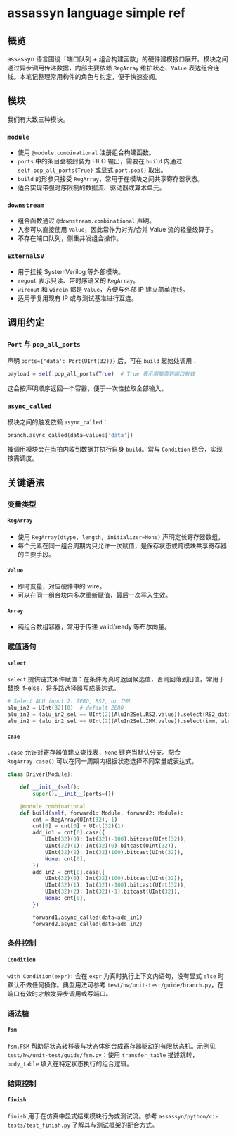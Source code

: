 # assassyn language simple ref

## 概览

assassyn 语言围绕「端口队列 + 组合构建函数」的硬件建模接口展开。模块之间通过异步调用传递数据，内部主要依赖 `RegArray` 维护状态、`Value` 表达组合连线。本笔记整理常用构件的角色与约定，便于快速查阅。

## 模块

我们有大致三种模块。

### `module`

- 使用 `@module.combinational` 注册组合构建函数。
- `ports` 中的条目会被封装为 FIFO 输出，需要在 `build` 内通过 `self.pop_all_ports(True)` 或显式 `port.pop()` 取出。
- `build` 的形参只接受 `RegArray`，常用于在模块之间共享寄存器状态。
- 适合实现带强时序限制的数据流、驱动器或算术单元。

### `downstream`

- 组合函数通过 `@downstream.combinational` 声明。
- 入参可以直接使用 `Value`，因此常作为对齐/合并 Value 流的轻量级算子。
- 不存在端口队列，侧重并发组合操作。

### `ExternalSV`

- 用于挂接 SystemVerilog 等外部模块。
- `regout` 表示只读、带时序语义的 `RegArray`。
- `wireout` 和 `wirein` 都是 `Value`，方便与外部 IP 建立简单连线。
- 适用于复用现有 IP 或与测试基准进行互连。

## 调用约定

### `Port` 与 `pop_all_ports`

声明 `ports={'data': Port(UInt(32))}` 后，可在 `build` 起始处调用：

```python
payload = self.pop_all_ports(True)  # True 表示阻塞直到端口有效
```

这会按声明顺序返回一个容器，便于一次性拉取全部输入。

### `async_called`

模块之间的触发依赖 `async_called`：

```python
branch.async_called(data=values['data'])
```

被调用模块会在当拍内收到数据并执行自身 `build`。常与 `Condition` 结合，实现按需调度。

## 关键语法

### 变量类型

#### `RegArray`

- 使用 `RegArray(dtype, length, initializer=None)` 声明定长寄存器数组。
- 每个元素在同一组合周期内只允许一次赋值，是保存状态或跨模块共享寄存器的主要手段。

#### `Value`

- 即时变量，对应硬件中的 wire。
- 可以在同一组合块内多次重新赋值，最后一次写入生效。

#### `Array`

- 纯组合数组容器，常用于传递 valid/ready 等布尔向量。

### 赋值语句

#### `select`

`select` 提供链式条件赋值：在条件为真时返回候选值，否则回落到旧值。常用于替换 if-else，将多路选择器写成表达式。

```python
# Select ALU input 2: ZERO, RS2, or IMM
alu_in2 = UInt(32)(0)  # default ZERO
alu_in2 = (alu_in2_sel == UInt(2)(AluIn2Sel.RS2.value)).select(RS2_data[0], alu_in2)
alu_in2 = (alu_in2_sel == UInt(2)(AluIn2Sel.IMM.value)).select(imm, alu_in2)
```

#### `case`

`.case` 允许对寄存器值建立查找表，`None` 键充当默认分支。配合 `RegArray.case()` 可以在同一周期内根据状态选择不同常量或表达式。

```python
class Driver(Module):

    def __init__(self):
        super().__init__(ports={})

    @module.combinational
    def build(self, forward1: Module, forward2: Module):
        cnt = RegArray(UInt(32), 1)
        cnt[0] = cnt[0] + UInt(32)(1)
        add_in1 = cnt[0].case({
            UInt(32)(0): Int(32)(-100).bitcast(UInt(32)),
            UInt(32)(1): Int(32)(0).bitcast(UInt(32)),
            UInt(32)(2): Int(32)(100).bitcast(UInt(32)),
            None: cnt[0],
        })
        add_in2 = cnt[0].case({
            UInt(32)(0): Int(32)(100).bitcast(UInt(32)),
            UInt(32)(1): Int(32)(-100).bitcast(UInt(32)),
            UInt(32)(2): Int(32)(-1).bitcast(UInt(32)),
            None: cnt[0],
        })

        forward1.async_called(data=add_in1)
        forward2.async_called(data=add_in2)
```

### 条件控制

#### `Condition`

`with Condition(expr):` 会在 `expr` 为真时执行上下文内语句，没有显式 `else` 时默认不做任何操作。典型用法可参考 `test/hw/unit-test/guide/branch.py`，在端口有效时才触发异步调用或写端口。

### 语法糖

#### `fsm`

`fsm.FSM` 帮助将状态转移表与状态体组合成寄存器驱动的有限状态机。示例见 `test/hw/unit-test/guide/fsm.py`：使用 `transfer_table` 描述跳转，`body_table` 填入在特定状态执行的组合逻辑。

### 结束控制

#### `finish`

`finish` 用于在仿真中显式结束模块行为或测试流。参考 `assassyn/python/ci-tests/test_finish.py` 了解其与测试框架的配合方式。
